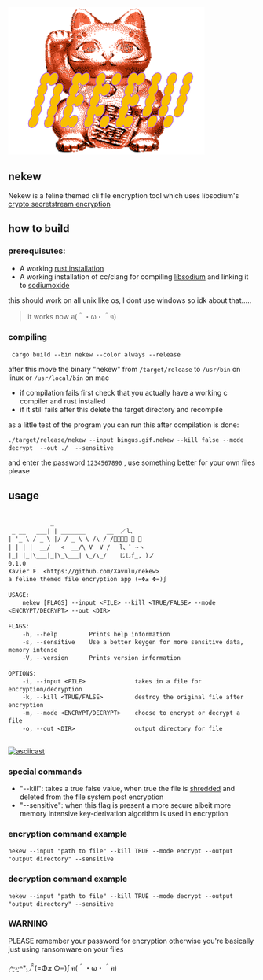![nekew-logo](nekew_png.png) 

## nekew 
Nekew is a feline themed cli file encryption tool which uses libsodium's [crypto secretstream encryption](https://libsodium.gitbook.io/doc/secret-key_cryptography/secretstream) 
 
## how to build

### prerequisutes: 
- A working [rust installation](https://www.rust-lang.org/tools/install)
- A working installation of cc/clang for compiling [libsodium](https://libsodium.gitbook.io/doc/) and linking it to [sodiumoxide](https://crates.io/crates/sodiumoxide) 

this should work on all unix like os, I dont use windows so idk about that..... 

> it works now ฅ(＾・ω・＾ฅ)
### compiling
``` 
 cargo build --bin nekew --color always --release
```
after this move the binary "nekew" from ``` /target/release ``` to ``` /usr/bin ``` on linux or ``` /usr/local/bin ``` on mac 
- if compilation fails first check that you actually have a working c compiler and rust installed
- if it still fails after this delete the target directory and recompile

as a little test of the program you can run this after compilation is done: 

``` 
./target/release/nekew --input bingus.gif.nekew --kill false --mode decrypt  --out ./  --sensitive 
``` 
and enter the password ```1234567890``` , use something better for your own files please

## usage 
``` 

            _                  
 _ __   ___| | _______      __  ／l、        
| '_ \ / _ \ |/ / _ \ \ /\ / /ﾞ（ﾟ､ ｡ ７ 
| | | |  __/   <  __/\ V  V /　 l、ﾞ ~ヽ  
|_| |_|\___|_|\_\___| \_/\_/　  じしf_, )ノ  
0.1.0
Xavier F. <https://github.com/Xavulu/nekew>
a feline themed file encryption app (=Φܫ Φ=)∫

USAGE:
    nekew [FLAGS] --input <FILE> --kill <TRUE/FALSE> --mode <ENCRYPT/DECRYPT> --out <DIR>

FLAGS:
    -h, --help         Prints help information
    -s, --sensitive    Use a better keygen for more sensitive data, memory intense
    -V, --version      Prints version information

OPTIONS:
    -i, --input <FILE>              takes in a file for encryption/decryption
    -k, --kill <TRUE/FALSE>         destroy the original file after encryption
    -m, --mode <ENCRYPT/DECRYPT>    choose to encrypt or decrypt a file
    -o, --out <DIR>                 output directory for file


``` 
[![asciicast](https://asciinema.org/a/377913.svg)](https://asciinema.org/a/377913) 

### special commands 
- "--kill": takes a true false value, when true the file is [shredded](https://en.wikipedia.org/wiki/Shred_(Unix)) and deleted from the file system post encryption 
- "--sensitive": when this flag is present a more secure albeit more memory intensive key-derivation algorithm is used in encryption 

### encryption command example
``` 
nekew --input "path to file" --kill TRUE --mode encrypt --output "output directory" --sensitive 
``` 
### decryption command example
``` 
nekew --input "path to file" --kill TRUE --mode decrypt --output "output directory" --sensitive 
``` 

### WARNING 
PLEASE remember your password for encryption otherwise you're basically just using ransomware on your files  

₍˄·͈༝·͈˄*₎◞ ̑̑  (=Φܫ Φ=)∫  ฅ(＾・ω・＾ฅ)